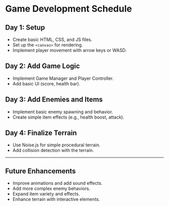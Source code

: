 # **Game Development Schedule**

## **Day 1: Setup**
- Create basic HTML, CSS, and JS files.
- Set up the `<canvas>` for rendering.
- Implement player movement with arrow keys or WASD.

## **Day 2: Add Game Logic**
- Implement Game Manager and Player Controller.
- Add basic UI (score, health bar).

## **Day 3: Add Enemies and Items**
- Implement basic enemy spawning and behavior.
- Create simple item effects (e.g., health boost, attack).

## **Day 4: Finalize Terrain**
- Use Noise.js for simple procedural terrain.
- Add collision detection with the terrain.

---

## **Future Enhancements**
- Improve animations and add sound effects.
- Add more complex enemy behaviors.
- Expand item variety and effects.
- Enhance terrain with interactive elements.